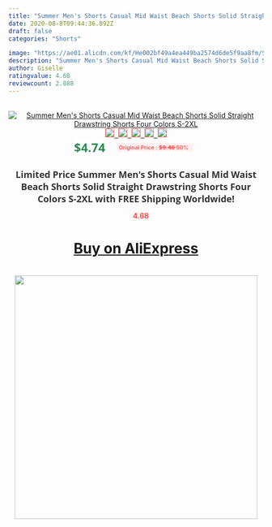 ```yaml
---
title: "Summer Men's Shorts Casual Mid Waist Beach Shorts Solid Straight Drawstring Shorts Four Colors S-2XL"
date: 2020-08-8T09:44:36.892Z
draft: false
categories: "Shorts"

image: "https://ae01.alicdn.com/kf/He002bf49a4ea449ba2574d6de5f9aa8fm/Summer-Men-s-Shorts-Casual-Mid-Waist-Beach-Shorts-Solid-Straight-Drawstring-Shorts-Four-Colors-S.jpg"
description: "Summer Men's Shorts Casual Mid Waist Beach Shorts Solid Straight Drawstring Shorts Four Colors S-2XL"
author: Giselle
ratingvalue: 4.68
reviewcount: 2.888
---
```

<br>
<div style="text-align: center;">
<a href="https://s.click.aliexpress.com/e/_AOOXUh" target="_blank" rel="nofollow noopener noreferrer"><img alt="Summer Men's Shorts Casual Mid Waist Beach Shorts Solid Straight Drawstring Shorts Four Colors S-2XL" class="magnifier-image" src="https://ae01.alicdn.com/kf/He002bf49a4ea449ba2574d6de5f9aa8fm/Summer-Men-s-Shorts-Casual-Mid-Waist-Beach-Shorts-Solid-Straight-Drawstring-Shorts-Four-Colors-S.jpg_640x640.jpg">
<br>
<img style="border:1px solid salmon" src="https://ae01.alicdn.com/kf/He002bf49a4ea449ba2574d6de5f9aa8fm/Summer-Men-s-Shorts-Casual-Mid-Waist-Beach-Shorts-Solid-Straight-Drawstring-Shorts-Four-Colors-S.jpg_120x120.jpg">&nbsp;&nbsp;<img style="border:1px solid salmon" src="https://ae01.alicdn.com/kf/H00f503a163d145469b97aabf7598e55fK/Summer-Men-s-Shorts-Casual-Mid-Waist-Beach-Shorts-Solid-Straight-Drawstring-Shorts-Four-Colors-S.jpg_120x120.jpg">&nbsp;&nbsp;<img style="border:1px solid salmon" src="https://ae01.alicdn.com/kf/H1156edf0194140fda75403da8116fbf8H/Summer-Men-s-Shorts-Casual-Mid-Waist-Beach-Shorts-Solid-Straight-Drawstring-Shorts-Four-Colors-S.jpg_120x120.jpg">&nbsp;&nbsp;<img style="border:1px solid salmon" src="_120x120.jpg">&nbsp;&nbsp;<img style="border:1px solid salmon" src="https://ae01.alicdn.com/kf/Ha3e7ddbf5b8741d4be0e098028567677s/Summer-Men-s-Shorts-Casual-Mid-Waist-Beach-Shorts-Solid-Straight-Drawstring-Shorts-Four-Colors-S.jpg_120x120.jpg"></a></div><br0>
<div style="text-align: center;"><span style="background-color: white; border: 0px; box-sizing: border-box; color: seagreen; display: inline-block; font-family: &quot;open sans&quot; , &quot;arial&quot; , &quot;helvetica&quot; , sans-serif , &quot;heiti&quot;; font-size: 24px; font-stretch: inherit; font-weight: 700; line-height: inherit; margin: 0px 10px 0px 0px; padding: 0px; vertical-align: middle;">$4.74 </span>
<span style="background: rgb(255 , 241 , 241); border-radius: 3px; border: 0px; box-sizing: border-box; color: #ff4747; display: inline-block; font-family: inherit; font-size: 12px; font-stretch: inherit; font-style: inherit; font-variant: inherit; font-weight: 600; line-height: inherit; margin: 0px; padding: 2px 5px; transform: scale(0.9); vertical-align: middle;">Original Price : <b style="text-decoration: line-through;">$9.48 </b> 50%&nbsp;&nbsp;</span></div>
<h1 style="color: #333333; display: inline-block; font-family: &quot;open sans&quot; , &quot;arial&quot; , &quot;helvetica&quot; , sans-serif , &quot;heiti&quot;; font-size: 18px; font-stretch: inherit; font-weight: 700; text-align: center;">Limited Price Summer Men's Shorts Casual Mid Waist Beach Shorts Solid Straight Drawstring Shorts Four Colors S-2XL with FREE Shipping Worldwide!</h1>
<div style="color: #ff4747; text-align: center;">
<img src="https://4.bp.blogspot.com/-M0ZcTcb-5uY/XleCXlxnR4I/AAAAAAAAAEc/OrjgMkXV1oMQFaCRZj5HQwOCBcu3w1FegCPcBGAYYCw/s1600/star.png" style="height: 15px;">&nbsp;<b>4.68</b></div>
<div class="button_cont" align="center"><a class="buynow_a" href="https://s.click.aliexpress.com/e/_AOOXUh" target="_blank" rel="nofollow noopener noreferrer"><H1>Buy on AliExpress</H1></a></div><br>
<div class="separator" style="clear: both; text-align: center;">
<img src="https://lh3.googleusercontent.com/-pTy5HemUv9M/XlePHvY0dAI/AAAAAAAAAE4/0nX5iRUoIWY8eMW9Dpxeirr157OZliDIgCLcBGAsYHQ/s1600/badge.gif" width="480">
</div>
